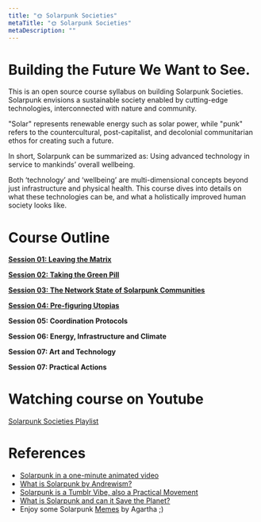 ```yaml
---
title: "🌞 Solarpunk Societies"
metaTitle: "🌞 Solarpunk Societies"
metaDescription: ""
---
```


# Building the Future We Want to See.

This is an open source course syllabus on building Solarpunk Societies. Solarpunk envisions a sustainable society enabled by cutting-edge technologies, interconnected with nature and community. 

"Solar" represents renewable energy such as solar power, while "punk" refers to the countercultural, post-capitalist, and decolonial communitarian ethos for creating such a future.

In short, Solarpunk can be summarized as: Using advanced technology in service to mankinds’ overall wellbeing.

Both ‘technology’ and ‘wellbeing’ are multi-dimensional concepts beyond just infrastructure and physical health. This course dives into details on what these technologies can be, and what a holistically improved human society looks like.

# Course Outline

**[Session 01: Leaving the Matrix](https://learn.agartha.one/solarpunk-societies/session01)**

**[Session 02: Taking the Green Pill](https://learn.agartha.one/solarpunk-societies/session02)**

**[Session 03: The Network State of Solarpunk Communities](https://learn.agartha.one/solarpunk-societies/session03)**

**[Session 04: Pre-figuring Utopias](https://learn.agartha.one/solarpunk-societies/session04)**

**Session 05: Coordination Protocols**

**Session 06: Energy, Infrastructure and Climate**

**Session 07: Art and Technology**

**Session 07: Practical Actions**

# Watching course on Youtube
[Solarpunk Societies Playlist](https://www.youtube.com/playlist?list=PLAEJPFy6p9y9O__HZgZ8ue4lG1yP5QTSs)

# References
- [Solarpunk in a one-minute animated video](https://www.youtube.com/watch?v=z-Ng5ZvrDm4&ab_channel=THELINE)
- [What is Solarpunk by Andrewism?](https://www.youtube.com/watch?v=hHI61GHNGJM)
- [Solarpunk is a Tumblr Vibe, also a Practical Movement](https://builtin.com/greentech/solarpunk)
- [What is Solarpunk and can it Save the Planet?](https://www.bbc.com/news/business-57761297)
- Enjoy some Solarpunk [Memes](https://www.notion.so/e206a8cfb91341d9a4e445374e593b4f) by Agartha ;)
